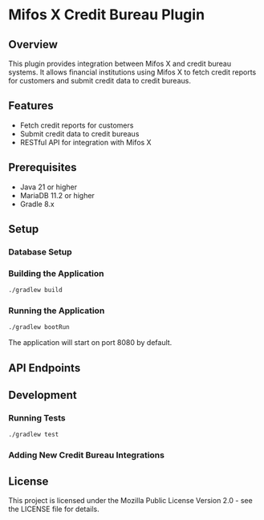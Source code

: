 # Mifos X Credit Bureau Plugin

## Overview
This plugin provides integration between Mifos X and credit bureau systems. It allows financial institutions using Mifos X to fetch credit reports for customers and submit credit data to credit bureaus.

## Features
- Fetch credit reports for customers
- Submit credit data to credit bureaus
- RESTful API for integration with Mifos X

## Prerequisites
- Java 21 or higher
- MariaDB 11.2 or higher
- Gradle 8.x

## Setup

### Database Setup

### Building the Application
```bash
./gradlew build
```

### Running the Application
```bash
./gradlew bootRun
```

The application will start on port 8080 by default.

## API Endpoints

## Development

### Running Tests
```bash
./gradlew test
```

### Adding New Credit Bureau Integrations

## License
This project is licensed under the Mozilla Public License Version 2.0 - see the LICENSE file for details.
